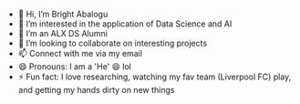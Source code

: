 - 👋 Hi, I’m Bright Abalogu
- 👀 I’m interested in the application of Data Science and AI
- 🌱 I’m an ALX DS Alumni
- 💞️ I’m looking to collaborate on interesting projects
- 📫 Connect with me via my email
- 😄 Pronouns: I am a 'He' 😄 lol
- ⚡ Fun fact: I love researching, watching my fav team (Liverpool FC) play, and getting my hands dirty on new things

<!---
BrightDSCE/BrightDSCE is a ✨ special ✨ repository because its `README.md` (this file) appears on your GitHub profile.
You can click the Preview link to take a look at your changes.
--->
